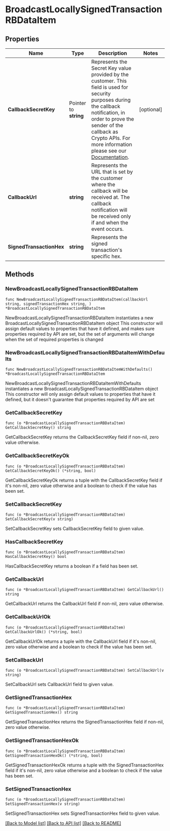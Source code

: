# BroadcastLocallySignedTransactionRBDataItem

## Properties

Name | Type | Description | Notes
------------ | ------------- | ------------- | -------------
**CallbackSecretKey** | Pointer to **string** | Represents the Secret Key value provided by the customer. This field is used for security purposes during the callback notification, in order to prove the sender of the callback as Crypto APIs. For more information please see our [Documentation](https://developers.cryptoapis.io/technical-documentation/general-information/callbacks#callback-security). | [optional] 
**CallbackUrl** | **string** | Represents the URL that is set by the customer where the callback will be received at. The callback notification will be received only if and when the event occurs. | 
**SignedTransactionHex** | **string** | Represents the signed transaction&#39;s specific hex. | 

## Methods

### NewBroadcastLocallySignedTransactionRBDataItem

`func NewBroadcastLocallySignedTransactionRBDataItem(callbackUrl string, signedTransactionHex string, ) *BroadcastLocallySignedTransactionRBDataItem`

NewBroadcastLocallySignedTransactionRBDataItem instantiates a new BroadcastLocallySignedTransactionRBDataItem object
This constructor will assign default values to properties that have it defined,
and makes sure properties required by API are set, but the set of arguments
will change when the set of required properties is changed

### NewBroadcastLocallySignedTransactionRBDataItemWithDefaults

`func NewBroadcastLocallySignedTransactionRBDataItemWithDefaults() *BroadcastLocallySignedTransactionRBDataItem`

NewBroadcastLocallySignedTransactionRBDataItemWithDefaults instantiates a new BroadcastLocallySignedTransactionRBDataItem object
This constructor will only assign default values to properties that have it defined,
but it doesn't guarantee that properties required by API are set

### GetCallbackSecretKey

`func (o *BroadcastLocallySignedTransactionRBDataItem) GetCallbackSecretKey() string`

GetCallbackSecretKey returns the CallbackSecretKey field if non-nil, zero value otherwise.

### GetCallbackSecretKeyOk

`func (o *BroadcastLocallySignedTransactionRBDataItem) GetCallbackSecretKeyOk() (*string, bool)`

GetCallbackSecretKeyOk returns a tuple with the CallbackSecretKey field if it's non-nil, zero value otherwise
and a boolean to check if the value has been set.

### SetCallbackSecretKey

`func (o *BroadcastLocallySignedTransactionRBDataItem) SetCallbackSecretKey(v string)`

SetCallbackSecretKey sets CallbackSecretKey field to given value.

### HasCallbackSecretKey

`func (o *BroadcastLocallySignedTransactionRBDataItem) HasCallbackSecretKey() bool`

HasCallbackSecretKey returns a boolean if a field has been set.

### GetCallbackUrl

`func (o *BroadcastLocallySignedTransactionRBDataItem) GetCallbackUrl() string`

GetCallbackUrl returns the CallbackUrl field if non-nil, zero value otherwise.

### GetCallbackUrlOk

`func (o *BroadcastLocallySignedTransactionRBDataItem) GetCallbackUrlOk() (*string, bool)`

GetCallbackUrlOk returns a tuple with the CallbackUrl field if it's non-nil, zero value otherwise
and a boolean to check if the value has been set.

### SetCallbackUrl

`func (o *BroadcastLocallySignedTransactionRBDataItem) SetCallbackUrl(v string)`

SetCallbackUrl sets CallbackUrl field to given value.


### GetSignedTransactionHex

`func (o *BroadcastLocallySignedTransactionRBDataItem) GetSignedTransactionHex() string`

GetSignedTransactionHex returns the SignedTransactionHex field if non-nil, zero value otherwise.

### GetSignedTransactionHexOk

`func (o *BroadcastLocallySignedTransactionRBDataItem) GetSignedTransactionHexOk() (*string, bool)`

GetSignedTransactionHexOk returns a tuple with the SignedTransactionHex field if it's non-nil, zero value otherwise
and a boolean to check if the value has been set.

### SetSignedTransactionHex

`func (o *BroadcastLocallySignedTransactionRBDataItem) SetSignedTransactionHex(v string)`

SetSignedTransactionHex sets SignedTransactionHex field to given value.



[[Back to Model list]](../README.md#documentation-for-models) [[Back to API list]](../README.md#documentation-for-api-endpoints) [[Back to README]](../README.md)


